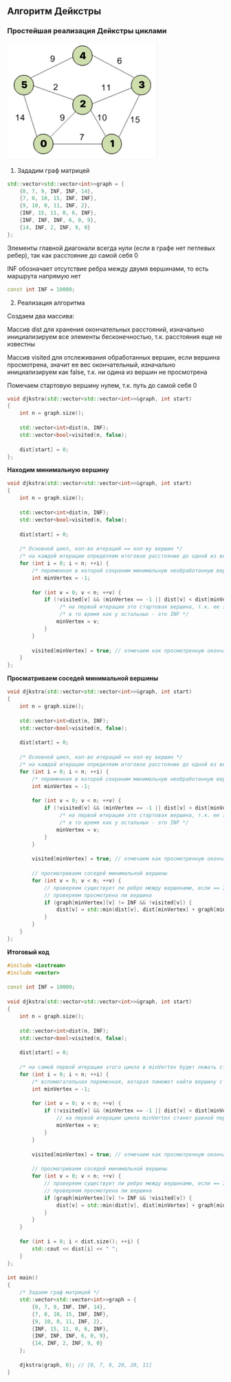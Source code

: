 ## Алгоритм Дейкстры

### Простейшая реализация Дейкстры циклами

![1](/img/1.jpg) 

1. Зададим граф матрицей 

```c++
std::vector<std::vector<int>>graph = {
    {0, 7, 9, INF, INF, 14},
    {7, 0, 10, 15, INF, INF},
    {9, 10, 0, 11, INF, 2},
    {INF, 15, 11, 0, 6, INF},
    {INF, INF, INF, 6, 0, 9},
    {14, INF, 2, INF, 9, 0}
};
```

Элементы главной диагонали всегда нули (если в графе нет петлевых ребер), так как расстояние до самой себя 0

INF обозначает отсутствие ребра между двумя вершинами, то есть маршрута напрямую нет

```c++
const int INF = 10000;
```

2. Реализация алгоритма 

Создаем два массива:

Массив dist для хранения окончательных расстояний, изначально инициализируем все элементы бесконечностью, т.к. расстояния еще не известны

Массив visited для отслеживания обработанных вершин, если вершина просмотрена, значит ее вес окончательный, изначально инициализируем как false, т.к. ни одина из вершин не просмотрена

Помечаем стартовую вершину нулем, т.к. путь до самой себя 0

```c++
void djkstra(std::vector<std::vector<int>>&graph, int start)
{
    int n = graph.size();

    std::vector<int>dist(n, INF);
    std::vector<bool>visited(n, false);

    dist[start] = 0;
};
```

**Находим минимальную вершину**

```c++
void djkstra(std::vector<std::vector<int>>&graph, int start)
{
    int n = graph.size();

    std::vector<int>dist(n, INF);
    std::vector<bool>visited(n, false);

    dist[start] = 0;

    /* Основной цикл, кол-во итераций == кол-ву вершин */
    /* на каждой итерации определяем итоговое расстояние до одной из вершин */
    for (int i = 0; i < n; ++i) {
        /* переменная в которой сохраним минимальную необработанную вершину */
        int minVertex = -1;

        for (int v = 0; v < n; ++v) {
            if (!visited[v] && (minVertex == -1 || dist[v] < dist[minVertex])) {
                 /* на первой итерации это стартовая вершина, т.к. ее значение dist[start] = 0 */
                 /* в то время как у остальных - это INF */
                minVertex = v;
            }
        }

        visited[minVertex] = true; // отмечаем как просмотренную окончательно
    }
};
```

**Просматриваем соседей минимальной вершины**

```c++
void djkstra(std::vector<std::vector<int>>&graph, int start)
{
    int n = graph.size();

    std::vector<int>dist(n, INF);
    std::vector<bool>visited(n, false);

    dist[start] = 0;

    /* Основной цикл, кол-во итераций == кол-ву вершин */
    /* на каждой итерации определяем итоговое расстояние до одной из вершин */
    for (int i = 0; i < n; ++i) {
        /* переменная в которой сохраним минимальную необработанную вершину */
        int minVertex = -1;

        for (int v = 0; v < n; ++v) {
            if (!visited[v] && (minVertex == -1 || dist[v] < dist[minVertex])) {
                 /* на первой итерации это стартовая вершина, т.к. ее значение dist[start] = 0 */
                 /* в то время как у остальных - это INF */
                minVertex = v;
            }
        }

        visited[minVertex] = true; // отмечаем как просмотренную окончательно

        // просматриваем соседей минимальной вершины
        for (int v = 0; v < n; ++v) {
            // проверяем существует ли ребро между вершинами, если == INF, ребра нет
            // проверяем просмотрена ли вершина
            if (graph[minVertex][v] != INF && !visited[v]) {
                dist[v] = std::min(dist[v], dist[minVertex] + graph[minVertex][v]);
            }
        }
    }
};
```

**Итоговый код**

```c++
#include <iostream>
#include <vector>

const int INF = 10000;

void djkstra(std::vector<std::vector<int>>&graph, int start)
{
    int n = graph.size();

    std::vector<int>dist(n, INF);
    std::vector<bool>visited(n, false);

    dist[start] = 0;

    /* на самой первой итерации этого цикла в minVertex будет лежать стартовой вершина */
    for (int i = 0; i < n; ++i) {
        /* вспомогательная переменная, которая поможет найти вершину с минимальным весом (как при поиске min/max в массиве) */
        int minVertex = -1;

        for (int v = 0; v < n; ++v) {
            if (!visited[v] && (minVertex == -1 || dist[v] < dist[minVertex])) {
                // на первой итерации цикла minVertex станет равной первому элементу dist[v]
                minVertex = v;
            }
        }

        visited[minVertex] = true; // отмечаем как просмотренную окончательно

        // просматриваем соседей минимальной вершины
        for (int v = 0; v < n; ++v) {
            // проверяем существует ли ребро между вершинами, если == INF, ребра нет
            // проверяем просмотрена ли вершина
            if (graph[minVertex][v] != INF && !visited[v]) {
                dist[v] = std::min(dist[v], dist[minVertex] + graph[minVertex][v]);
            }
        }
    }

    for (int i = 0; i < dist.size(); ++i) {
        std::cout << dist[i] << " ";
    }
};

int main()
{
    /* Задаем граф матрицей */
    std::vector<std::vector<int>>graph = {
        {0, 7, 9, INF, INF, 14},
        {7, 0, 10, 15, INF, INF},
        {9, 10, 0, 11, INF, 2},
        {INF, 15, 11, 0, 6, INF},
        {INF, INF, INF, 6, 0, 9},
        {14, INF, 2, INF, 9, 0}
    };

    djkstra(graph, 0); // [0, 7, 9, 20, 20, 11]
}
```